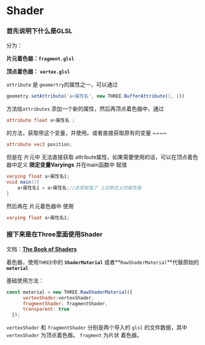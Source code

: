 # Shader

### 首先说明下什么是GLSL
分为：

**片元着色器：`fragment.glsl`**

**顶点着色器： `vertex.glsl`**

`attribute`  是 `geomertry`的属性之一，可以通过 

```jsx
geometry.setAttribute('a+属性名', new THREE.BufferAttribute(1, 1)) 
```

方法给`attributes` 添加一个新的属性，然后再顶点着色器中，通过

```glsl
attribute float a+属性名 ;
```

的方法，获取带这个变量，并使用。或者直接获取原有的变量 ~~~~

```glsl
attribute vec3 position; 
```

但是在 片元中 无法直接获取 attribute属性，如果需要使用的话，可以在顶点着色器中定义 **限定变量Varyings** 并在main函数中 赋值

```glsl
varying float a+属性名1;
void main(){
	a+属性名1 = a+属性名;//这里赋值了 上述新定义的属性值
}
```

然后再在 片元着色器中 使用

```glsl
varying float a+属性名1;
```

### 接下来是在Three里面使用Shader
文档：[**The Book of Shaders**](https://thebookofshaders.com/?lan=ch)

着色器，使用`THREE`中的 **`ShaderMaterial`**  或者**`RawShaderMaterial`**代替原始的 **`meterial`**

基础使用方法：

```jsx
const material = new THREE.RawShaderMaterial({
      vertexShader:vertexShader,
      fragmentShader: fragmentShader,
      transparent: true
  });
```

`vertexShader`  和 `fragmentShader` 分别是两个导入的 `glsl` 的文件数据，其中 `vertexShader` 为顶点着色器。 `fragment` 为片状 着色器。
